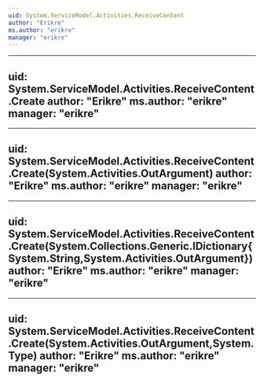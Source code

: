 ```yaml
---
uid: System.ServiceModel.Activities.ReceiveContent
author: "Erikre"
ms.author: "erikre"
manager: "erikre"
---
```


---
uid: System.ServiceModel.Activities.ReceiveContent.Create
author: "Erikre"
ms.author: "erikre"
manager: "erikre"
---

---
uid: System.ServiceModel.Activities.ReceiveContent.Create(System.Activities.OutArgument)
author: "Erikre"
ms.author: "erikre"
manager: "erikre"
---

---
uid: System.ServiceModel.Activities.ReceiveContent.Create(System.Collections.Generic.IDictionary{System.String,System.Activities.OutArgument})
author: "Erikre"
ms.author: "erikre"
manager: "erikre"
---

---
uid: System.ServiceModel.Activities.ReceiveContent.Create(System.Activities.OutArgument,System.Type)
author: "Erikre"
ms.author: "erikre"
manager: "erikre"
---
